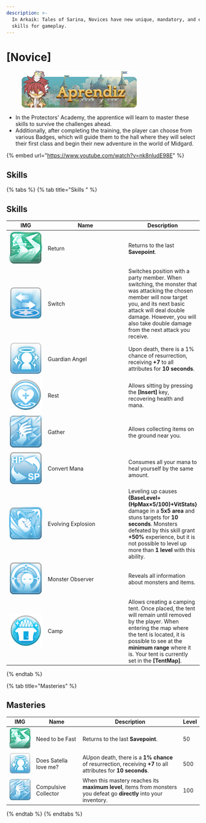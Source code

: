 ```yaml
---
description: >-
  In Arkaik: Tales of Sarina, Novices have new unique, mandatory, and essential
  skills for gameplay.
---
```


# \[Novice]

<figure><img src="../../.gitbook/assets/Aprendiz.png" alt=""><figcaption></figcaption></figure>

* In the Protectors' Academy, the apprentice will learn to master these skills to survive the challenges ahead.
* Additionally, after completing the training, the player can choose from various Badges, which will guide them to the hall where they will select their first class and begin their new adventure in the world of Midgard.

{% embed url="https://www.youtube.com/watch?v=nk8nludE98E" %}

## **Skills**

{% tabs %}
{% tab title="Skills " %}
## **Skills**

<table><thead><tr><th width="95">IMG</th><th width="214">Name</th><th>Description</th></tr></thead><tbody><tr><td><img src="../../.gitbook/assets/A1.png" alt=""> </td><td>Return</td><td>Returns to the last <strong>Savepoint</strong>.</td></tr><tr><td><img src="../../.gitbook/assets/747a.png" alt=""></td><td>Switch</td><td>Switches position with a party member. When switching, the monster that was attacking the chosen member will now target you, and its next basic attack will deal double damage. However, you will also take double damage from the next attack you receive.</td></tr><tr><td><img src="../../.gitbook/assets/748a.png" alt=""></td><td>Guardian Angel</td><td>Upon death, there is a 1% chance of resurrection, receiving <strong>+7</strong> to all attributes for <strong>10 seconds</strong>.</td></tr><tr><td><img src="../../.gitbook/assets/749a.png" alt=""></td><td>Rest</td><td>Allows sitting by pressing the <strong>[Insert]</strong> key, recovering health and mana.</td></tr><tr><td><img src="../../.gitbook/assets/750a.png" alt=""></td><td>Gather</td><td>Allows collecting items on the ground near you.</td></tr><tr><td><img src="../../.gitbook/assets/751a.png" alt=""></td><td>Convert Mana</td><td>Consumes all your mana to heal yourself by the same amount.</td></tr><tr><td><img src="../../.gitbook/assets/752a.png" alt=""></td><td>Evolving Explosion</td><td>Leveling up causes <strong>{BaseLevel+ (HpMax×5/100)+VitStats}</strong> damage in a <strong>5x5 area</strong> and stuns targets for <strong>10 seconds</strong>. Monsters defeated by this skill grant <strong>+50%</strong> experience, but it is not possible to level up more than <strong>1 level</strong> with this ability.</td></tr><tr><td><img src="../../.gitbook/assets/753a.png" alt=""></td><td>Monster Observer</td><td>Reveals all information about monsters and items.</td></tr><tr><td><img src="../../.gitbook/assets/754a.png" alt=""></td><td>Camp</td><td>Allows creating a camping tent. Once placed, the tent will remain until removed by the player. When entering the map where the tent is located, it is possible to see at the <strong>minimum range</strong> where it is. Your tent is currently set in the <strong>[TentMap]</strong>.</td></tr></tbody></table>
{% endtab %}

{% tab title="Masteries" %}
## Masteries

<table><thead><tr><th width="81">IMG</th><th width="132">Name</th><th width="386">Description	</th><th>Level</th></tr></thead><tbody><tr><td><img src="../../.gitbook/assets/A1.png" alt=""> </td><td>Need to be Fast</td><td>Returns to the last <strong>Savepoint</strong>.</td><td>50</td></tr><tr><td><img src="../../.gitbook/assets/748a.png" alt=""></td><td>Does Satella love me?</td><td>AUpon death, there is a <strong>1% chance</strong> of resurrection, receiving <strong>+7</strong> to all attributes for <strong>10 seconds</strong>.</td><td>500</td></tr><tr><td><img src="../../.gitbook/assets/750a.png" alt=""></td><td>Compulsive Collector</td><td>When this mastery reaches its <strong>maximum level</strong>, items from monsters you defeat go <strong>directly</strong> into your inventory.</td><td>100</td></tr></tbody></table>
{% endtab %}
{% endtabs %}
